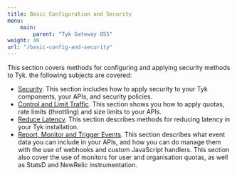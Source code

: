 ```yaml
---
title: Basic Configuration and Security
menu:
    main:
        parent: "Tyk Gateway OSS"
weight: 40
url: "/basic-config-and-security"
---
```



This section covers methods for configuring and applying security methods to Tyk. the following subjects are covered:

* [Security](/docs/basic-config-and-security/security/). This section includes how to apply security to your Tyk components, your APIs, and security policies.
* [Control and Limit Traffic](/docs/basic-config-and-security/control-limit-traffic/). This section shows you how to apply quotas, rate limits (throttling) and size limits to your APIs.
* [Reduce Latency](/docs/basic-config-and-security/reduce-latency/). This section describes methods for reducing latency in your Tyk installation.
* [Report, Monitor and Trigger Events](/docs/basic-config-and-security/report-monitor-trigger-events/). This section describes what event data you can include in your APIs, and how you can do manage them with the use of webhooks and custom JavaScript handlers. This section also cover the use of monitors for user and organisation quotas, as well as StatsD and NewRelic instrumentation.